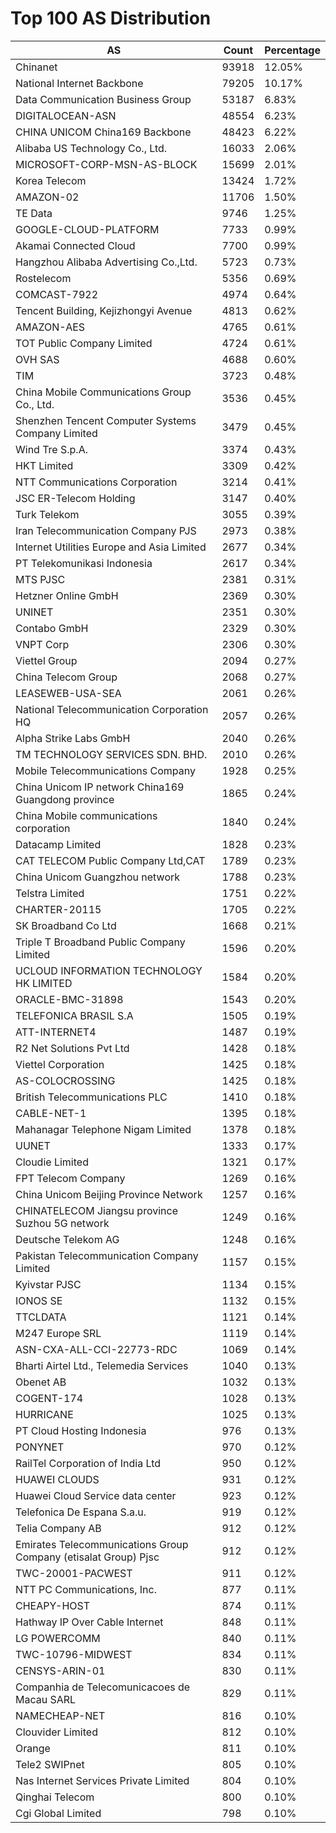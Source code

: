 # Top 100 AS Distribution
| AS | Count | Percentage |
|----|----|----|
| Chinanet | 93918 | 12.05% |
| National Internet Backbone | 79205 | 10.17% |
| Data Communication Business Group | 53187 | 6.83% |
| DIGITALOCEAN-ASN | 48554 | 6.23% |
| CHINA UNICOM China169 Backbone | 48423 | 6.22% |
| Alibaba US Technology Co., Ltd. | 16033 | 2.06% |
| MICROSOFT-CORP-MSN-AS-BLOCK | 15699 | 2.01% |
| Korea Telecom | 13424 | 1.72% |
| AMAZON-02 | 11706 | 1.50% |
| TE Data | 9746 | 1.25% |
| GOOGLE-CLOUD-PLATFORM | 7733 | 0.99% |
| Akamai Connected Cloud | 7700 | 0.99% |
| Hangzhou Alibaba Advertising Co.,Ltd. | 5723 | 0.73% |
| Rostelecom | 5356 | 0.69% |
| COMCAST-7922 | 4974 | 0.64% |
| Tencent Building, Kejizhongyi Avenue | 4813 | 0.62% |
| AMAZON-AES | 4765 | 0.61% |
| TOT Public Company Limited | 4724 | 0.61% |
| OVH SAS | 4688 | 0.60% |
| TIM | 3723 | 0.48% |
| China Mobile Communications Group Co., Ltd. | 3536 | 0.45% |
| Shenzhen Tencent Computer Systems Company Limited | 3479 | 0.45% |
| Wind Tre S.p.A. | 3374 | 0.43% |
| HKT Limited | 3309 | 0.42% |
| NTT Communications Corporation | 3214 | 0.41% |
| JSC ER-Telecom Holding | 3147 | 0.40% |
| Turk Telekom | 3055 | 0.39% |
| Iran Telecommunication Company PJS | 2973 | 0.38% |
| Internet Utilities Europe and Asia Limited | 2677 | 0.34% |
| PT Telekomunikasi Indonesia | 2617 | 0.34% |
| MTS PJSC | 2381 | 0.31% |
| Hetzner Online GmbH | 2369 | 0.30% |
| UNINET | 2351 | 0.30% |
| Contabo GmbH | 2329 | 0.30% |
| VNPT Corp | 2306 | 0.30% |
| Viettel Group | 2094 | 0.27% |
| China Telecom Group | 2068 | 0.27% |
| LEASEWEB-USA-SEA | 2061 | 0.26% |
| National Telecommunication Corporation HQ | 2057 | 0.26% |
| Alpha Strike Labs GmbH | 2040 | 0.26% |
| TM TECHNOLOGY SERVICES SDN. BHD. | 2010 | 0.26% |
| Mobile Telecommunications Company | 1928 | 0.25% |
| China Unicom IP network China169 Guangdong province | 1865 | 0.24% |
| China Mobile communications corporation | 1840 | 0.24% |
| Datacamp Limited | 1828 | 0.23% |
| CAT TELECOM Public Company Ltd,CAT | 1789 | 0.23% |
| China Unicom Guangzhou network | 1788 | 0.23% |
| Telstra Limited | 1751 | 0.22% |
| CHARTER-20115 | 1705 | 0.22% |
| SK Broadband Co Ltd | 1668 | 0.21% |
| Triple T Broadband Public Company Limited | 1596 | 0.20% |
| UCLOUD INFORMATION TECHNOLOGY HK LIMITED | 1584 | 0.20% |
| ORACLE-BMC-31898 | 1543 | 0.20% |
| TELEFONICA BRASIL S.A | 1505 | 0.19% |
| ATT-INTERNET4 | 1487 | 0.19% |
| R2 Net Solutions Pvt Ltd | 1428 | 0.18% |
| Viettel Corporation | 1425 | 0.18% |
| AS-COLOCROSSING | 1425 | 0.18% |
| British Telecommunications PLC | 1410 | 0.18% |
| CABLE-NET-1 | 1395 | 0.18% |
| Mahanagar Telephone Nigam Limited | 1378 | 0.18% |
| UUNET | 1333 | 0.17% |
| Cloudie Limited | 1321 | 0.17% |
| FPT Telecom Company | 1269 | 0.16% |
| China Unicom Beijing Province Network | 1257 | 0.16% |
| CHINATELECOM Jiangsu province Suzhou 5G network | 1249 | 0.16% |
| Deutsche Telekom AG | 1248 | 0.16% |
| Pakistan Telecommunication Company Limited | 1157 | 0.15% |
| Kyivstar PJSC | 1134 | 0.15% |
| IONOS SE | 1132 | 0.15% |
| TTCLDATA | 1121 | 0.14% |
| M247 Europe SRL | 1119 | 0.14% |
| ASN-CXA-ALL-CCI-22773-RDC | 1069 | 0.14% |
| Bharti Airtel Ltd., Telemedia Services | 1040 | 0.13% |
| Obenet AB | 1032 | 0.13% |
| COGENT-174 | 1028 | 0.13% |
| HURRICANE | 1025 | 0.13% |
| PT Cloud Hosting Indonesia | 976 | 0.13% |
| PONYNET | 970 | 0.12% |
| RailTel Corporation of India Ltd | 950 | 0.12% |
| HUAWEI CLOUDS | 931 | 0.12% |
| Huawei Cloud Service data center | 923 | 0.12% |
| Telefonica De Espana S.a.u. | 919 | 0.12% |
| Telia Company AB | 912 | 0.12% |
| Emirates Telecommunications Group Company (etisalat Group) Pjsc | 912 | 0.12% |
| TWC-20001-PACWEST | 911 | 0.12% |
| NTT PC Communications, Inc. | 877 | 0.11% |
| CHEAPY-HOST | 874 | 0.11% |
| Hathway IP Over Cable Internet | 848 | 0.11% |
| LG POWERCOMM | 840 | 0.11% |
| TWC-10796-MIDWEST | 834 | 0.11% |
| CENSYS-ARIN-01 | 830 | 0.11% |
| Companhia de Telecomunicacoes de Macau SARL | 829 | 0.11% |
| NAMECHEAP-NET | 816 | 0.10% |
| Clouvider Limited | 812 | 0.10% |
| Orange | 811 | 0.10% |
| Tele2 SWIPnet | 805 | 0.10% |
| Nas Internet Services Private Limited | 804 | 0.10% |
| Qinghai Telecom | 800 | 0.10% |
| Cgi Global Limited | 798 | 0.10% |
